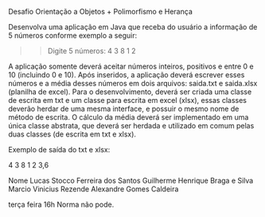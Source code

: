 Desafio Orientação a Objetos + Polimorfismo e Herança

Desenvolva uma aplicação em Java que receba do usuário a informação de 5 números conforme exemplo a seguir:


 >> Digite 5 números: 
 >> 4
 >> 3
 >> 8
 >> 1
 >> 2

A aplicação somente deverá aceitar números inteiros, positivos e entre 0 e 10 (incluindo 0 e 10).
Após inseridos, a aplicação deverá escrever esses números e a média desses números em dois arquivos: saida.txt e saida.xlsx (planilha de excel).
Para o desenvolvimento, deverá ser criada uma classe de escrita em txt e um classe para escrita em excel (xlsx), essas classes deverão herdar de uma mesma interface, e possuir o mesmo nome de método de escrita.
O cálculo da média deverá ser implementado em uma única classe abstrata, que deverá ser herdada e utilizado em comum pelas duas classes (de escrita em txt e xlsx).

Exemplo de saída do txt e xlsx:

4
3
8
1
2
3,6

Nome
Lucas Stocco Ferreira dos Santos
Guilherme Henrique Braga e Silva
Marcio Vinicius Rezende
Alexandre Gomes Caldeira

terça feira 16h Norma não pode.